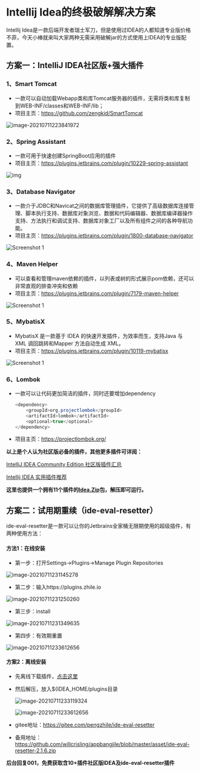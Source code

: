 # Intellij Idea的终极破解解决方案
Intellij Idea是一款后端开发者瑞士军刀，但是使用过IDEA的人都知道专业版价格不菲，今天小棒就来叫大家两种无需采用破解jar的方式使用上IDEA的专业版配置。
## 方案一：IntelliJ IDEA社区版+强大插件
### 1、Smart Tomcat
* 一款可以自动加载Webapp类和库Tomcat服务器的插件，无需将类和库复制到WEB-INF/classes和WEB-INF/lib；
* 项目主页：https://github.com/zengkid/SmartTomcat

![image-20210711223841972](https://mine-doc.oss-cn-beijing.aliyuncs.com/blogimage-20210711223841972.png)



### 2、Spring Assistant

* 一款可用于快速创建SpringBoot应用的插件
* 项目主页：https://plugins.jetbrains.com/plugin/10229-spring-assistant

![img](https://mine-doc.oss-cn-beijing.aliyuncs.com/blogwatermark,type_ZmFuZ3poZW5naGVpdGk,shadow_10,text_aHR0cHM6Ly9ibG9nLmNzZG4ubmV0L3h1YW44OTMw,size_16,color_FFFFFF,t_70.png)



### 3、Database Navigator

* 一款介于JDBC和Navicat之间的数据库管理插件，它提供了高级数据库连接管理、脚本执行支持、数据库对象浏览、数据和代码编辑器、数据库编译器操作支持、方法执行和调试支持、数据库对象工厂以及所有组件之间的各种导航功能。
* 项目主页：https://plugins.jetbrains.com/plugin/1800-database-navigator

![Screenshot 1](https://mine-doc.oss-cn-beijing.aliyuncs.com/blogscreenshot_17907.png)

### 4、Maven Helper

* 可以查看和管理maven依赖的插件，以列表或树的形式展示pom依赖，还可以非常直观的排查冲突和依赖
* 项目主页：https://plugins.jetbrains.com/plugin/7179-maven-helper

![Screenshot 1](https://mine-doc.oss-cn-beijing.aliyuncs.com/blogscreenshot_19711.png)

### 5、MybatisX

* MybatisX 是一款基于 IDEA 的快速开发插件，为效率而生，支持Java 与 XML 调回跳转和Mapper 方法自动生成 XML。
* 项目主页：https://plugins.jetbrains.com/plugin/10119-mybatisx

![Screenshot 1](https://mine-doc.oss-cn-beijing.aliyuncs.com/blogscreenshot_22963.png)



### 6、Lombok

* 一款可以让代码更加简洁的插件，同时还要增加dependency

  ```java
  <dependency>
      <groupId>org.projectlombok</groupId>
      <artifactId>lombok</artifactId>
      <optional>true</optional>
  </dependency>
  ```

* 项目主页：https://projectlombok.org/



**以上是个人认为社区版必备的插件，其他更多插件可详阅：**

[IntelliJ IDEA Community Edition 社区版插件汇总](https://blog.csdn.net/tangyb828/article/details/109455322)

[Intellij IDEA 实用插件推荐](https://zhuanlan.zhihu.com/p/111319829)

**这里也提供一个拥有11个插件的[Idea.Zip](https://plugins.jetbrains.com/plugin/10119-mybatisx)包，解压即可运行。**



## 方案二：试用期重续（ide-eval-resetter）

ide-eval-resetter是一款可以让你的Jetbrains全家桶无限期使用的超级插件，有两种使用方法：

#### 方法1：在线安装

* 第一步：打开Settings->Plugins->Manage Plugin Repositories

![image-20210711231145278](https://mine-doc.oss-cn-beijing.aliyuncs.com/blogimage-20210711231145278.png)

* 第二步：输入https://plugins.zhile.io

![image-20210711231250260](https://mine-doc.oss-cn-beijing.aliyuncs.com/blogimage-20210711231250260.png)

* 第三步：install

![image-20210711231349635](https://mine-doc.oss-cn-beijing.aliyuncs.com/blogimage-20210711231349635.png)

* 第四步：有效期重置

![image-20210711233612656](https://mine-doc.oss-cn-beijing.aliyuncs.com/blogimage-20210711233612656.png)







#### 方案2：离线安装

* 先离线下载插件，[点击这里](https://plugins.zhile.io/files/ide-eval-resetter-2.1.14-d2fedb86.zip)

* 然后解压，放入${IDEA_HOME/plugins目录

  ![image-20210711233119324](https://mine-doc.oss-cn-beijing.aliyuncs.com/blogimage-20210711233119324.png)

  ![image-20210711233612656](https://mine-doc.oss-cn-beijing.aliyuncs.com/blogblogimage-20210711233612656.png)

  

* gitee地址：https://gitee.com/pengzhile/ide-eval-resetter

* 备用地址：https://github.com/willcrisling/appbangjile/blob/master/asset/ide-eval-resetter-2.1.6.zip

**后台回复001，免费获取含10+插件社区版IDEA及ide-eval-resetter插件**


